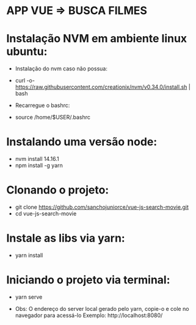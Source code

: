 # APP VUE => BUSCA FILMES

# Instalação NVM em ambiente linux ubuntu:
 - Instalação do nvm caso não possua:
 - curl -o- https://raw.githubusercontent.com/creationix/nvm/v0.34.0/install.sh | bash

 - Recarregue o bashrc:
 - source /home/$USER/.bashrc 

# Instalando uma versão node:
 - nvm install 14.16.1
 - npm install -g yarn

# Clonando o projeto:
 - git clone https://github.com/sanchojuniorce/vue-js-search-movie.git
 - cd vue-js-search-movie
 
# Instale as libs via yarn:
 - yarn install

# Iniciando o projeto via terminal:
 - yarn serve

 - Obs: O endereço do server local gerado pelo yarn, copie-o e cole no navegador para acessá-lo
 Exemplo: http://localhost:8080/ 